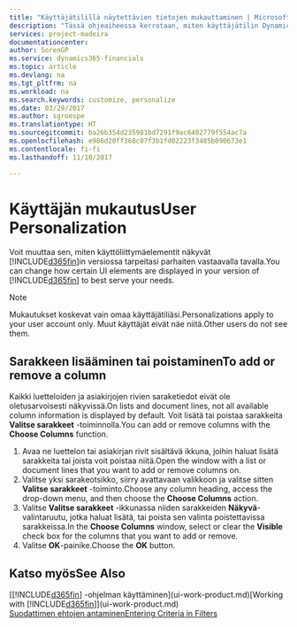 ```yaml
---
title: "Käyttäjätilillä näytettävien tietojen mukauttaminen | Microsoft Docs"
description: "Tässä ohjeaiheessa kerrotaan, miten käyttäjätilin Dynamics 365:n ulkoasua voi mukauttaa."
services: project-madeira
documentationcenter: 
author: SorenGP
ms.service: dynamics365-financials
ms.topic: article
ms.devlang: na
ms.tgt_pltfrm: na
ms.workload: na
ms.search.keywords: customize, personalize
ms.date: 03/29/2017
ms.author: sgroespe
ms.translationtype: HT
ms.sourcegitcommit: ba26b354d235981bd7291f9ac6402779f554ac7a
ms.openlocfilehash: e986d20ff368c07f3b1fd02223f3485b090673e1
ms.contentlocale: fi-fi
ms.lasthandoff: 11/10/2017

---
```

# <a name="user-personalization"></a><span data-ttu-id="520e3-103">Käyttäjän mukautus</span><span class="sxs-lookup"><span data-stu-id="520e3-103">User Personalization</span></span>
<span data-ttu-id="520e3-104">Voit muuttaa sen, miten käyttöliittymäelementit näkyvät [!INCLUDE[d365fin](includes/d365fin_md.md)]in versiossa tarpeitasi parhaiten vastaavalla tavalla.</span><span class="sxs-lookup"><span data-stu-id="520e3-104">You can change how certain UI elements are displayed in your version of [!INCLUDE[d365fin](includes/d365fin_md.md)] to best serve your needs.</span></span>

> [!NOTE]  
>   <span data-ttu-id="520e3-105">Mukautukset koskevat vain omaa käyttäjätiliäsi.</span><span class="sxs-lookup"><span data-stu-id="520e3-105">Personalizations apply to your user account only.</span></span> <span data-ttu-id="520e3-106">Muut käyttäjät eivät näe niitä.</span><span class="sxs-lookup"><span data-stu-id="520e3-106">Other users do not see them.</span></span>

## <a name="to-add-or-remove-a-column"></a><span data-ttu-id="520e3-107">Sarakkeen lisääminen tai poistaminen</span><span class="sxs-lookup"><span data-stu-id="520e3-107">To add or remove a column</span></span>
<span data-ttu-id="520e3-108">Kaikki luetteloiden ja asiakirjojen rivien saraketiedot eivät ole oletusarvoisesti näkyvissä.</span><span class="sxs-lookup"><span data-stu-id="520e3-108">On lists and document lines, not all available column information is displayed by default.</span></span> <span data-ttu-id="520e3-109">Voit lisätä tai poistaa sarakkeita **Valitse sarakkeet** -toiminnolla.</span><span class="sxs-lookup"><span data-stu-id="520e3-109">You can add or remove columns with the **Choose Columns** function.</span></span>

1. <span data-ttu-id="520e3-110">Avaa ne luettelon tai asiakirjan rivit sisältävä ikkuna, joihin haluat lisätä sarakkeita tai joista voit poistaa niitä.</span><span class="sxs-lookup"><span data-stu-id="520e3-110">Open the window with a list or document lines that you want to add or remove columns on.</span></span>
2. <span data-ttu-id="520e3-111">Valitse yksi sarakeotsikko, siirry avattavaan valikkoon ja valitse sitten **Valitse sarakkeet** -toiminto.</span><span class="sxs-lookup"><span data-stu-id="520e3-111">Choose any column heading, access the drop-down menu, and then choose the **Choose Columns** action.</span></span>
3. <span data-ttu-id="520e3-112">Valitse **Valitse sarakkeet** -ikkunassa niiden sarakkeiden **Näkyvä**-valintaruutu, jotka haluat lisätä, tai poista sen valinta poistettavissa sarakkeissa.</span><span class="sxs-lookup"><span data-stu-id="520e3-112">In the **Choose Columns** window, select or clear the **Visible** check box for the columns that you want to add or remove.</span></span>
4. <span data-ttu-id="520e3-113">Valitse **OK**-painike.</span><span class="sxs-lookup"><span data-stu-id="520e3-113">Choose the **OK** button.</span></span>

## <a name="see-also"></a><span data-ttu-id="520e3-114">Katso myös</span><span class="sxs-lookup"><span data-stu-id="520e3-114">See Also</span></span>
<span data-ttu-id="520e3-115">[[!INCLUDE[d365fin](includes/d365fin_md.md)] -ohjelman käyttäminen](ui-work-product.md)</span><span class="sxs-lookup"><span data-stu-id="520e3-115">[Working with [!INCLUDE[d365fin](includes/d365fin_md.md)]](ui-work-product.md)</span></span>  
[<span data-ttu-id="520e3-116">Suodattimen ehtojen antaminen</span><span class="sxs-lookup"><span data-stu-id="520e3-116">Entering Criteria in Filters</span></span>](ui-enter-criteria-filters.md)

